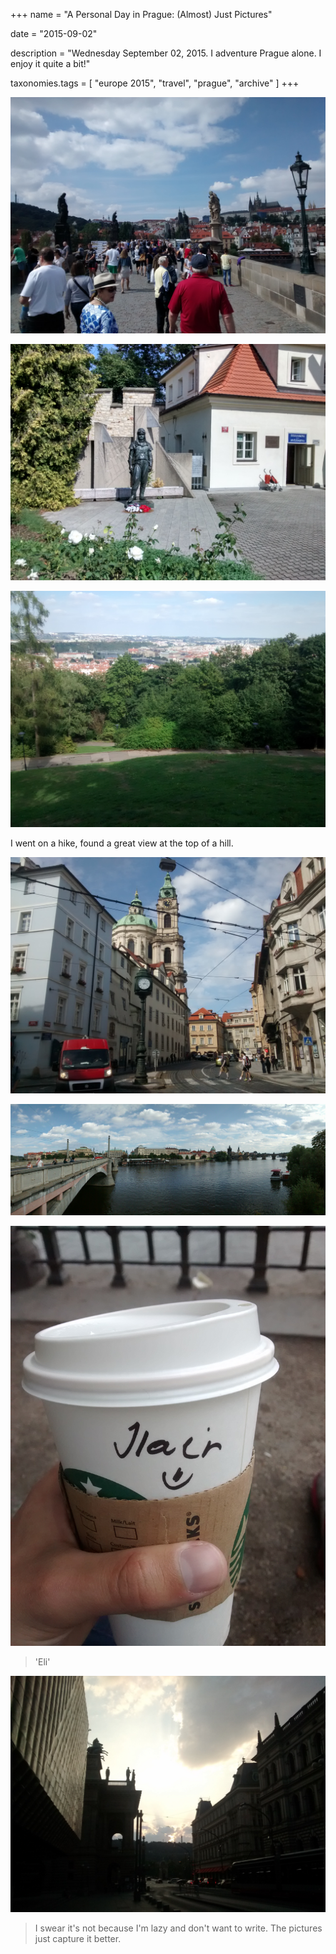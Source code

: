+++
name = "A Personal Day in Prague: (Almost) Just Pictures"

date = "2015-09-02"

description = "Wednesday September 02, 2015. I adventure Prague alone. I enjoy it quite a bit!"

taxonomies.tags = [
    "europe 2015", "travel", "prague", "archive"
]
+++

![Charles Bridge.](/assets/images/europe-2015/prague-charles-bridge.jpg)

![Pilot Statue](/assets/images/europe-2015/prague-pilot-statute.jpg)

![View of Prague with some trees in the way.](/assets/images/europe-2015/prague-view.jpg)

I went on a hike, found a great view at the top of a hill.

![Oldtown Prague](/assets/images/europe-2015/prague-oldtown.jpg)

![Panorama with bridge](/assets/images/europe-2015/prague-panorama-with-bridge.jpg)

![Starbucks Coffee](/assets/images/europe-2015/prague-creative-spelling.jpg)

> 'Eli'

![Stunning sunset](/assets/images/europe-2015/prague-stunning-sunset.jpg)

> I swear it's not because I'm lazy and don't want to write.
> The pictures just capture it better.
